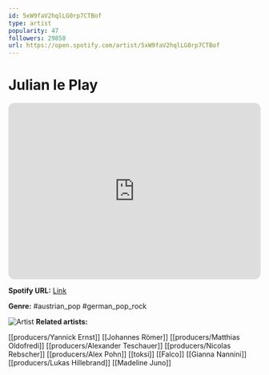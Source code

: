 ```yaml
---
id: 5xW9faV2hqlLG0rp7CTBof
type: artist
popularity: 47
followers: 29858
url: https://open.spotify.com/artist/5xW9faV2hqlLG0rp7CTBof
---
```

# Julian le Play

<iframe style="border-radius:12px" src="https://open.spotify.com/embed/artist/5xW9faV2hqlLG0rp7CTBof" width="100%" height="352" frameBorder="0" allowfullscreen="" allow="autoplay; clipboard-write; encrypted-media; fullscreen; picture-in-picture" loading="lazy"></iframe>

**Spotify URL:** [Link](https://open.spotify.com/artist/5xW9faV2hqlLG0rp7CTBof)

**Genre:**  #austrian_pop #german_pop_rock

![Artist](https://i.scdn.co/image/ab6761610000e5eb89fd8f9c28b21f815b89ebf5)
**Related artists:**

[[producers/Yannick Ernst]]
[[Johannes Römer]]
[[producers/Matthias Oldofredi]]
[[producers/Alexander Teschauer]]
[[producers/Nicolas Rebscher]]
[[producers/Alex Pohn]]
[[toksi]]
[[Falco]]
[[Gianna Nannini]]
[[producers/Lukas Hillebrand]]
[[Madeline Juno]]
